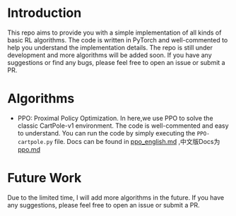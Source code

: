 # Introduction

This repo aims to provide you with a simple implementation of all kinds of basic RL algorithms. The code is written in PyTorch and well-commented to help you understand the implementation details. The repo is still under development and more algorithms will be added soon. If you have any suggestions or find any bugs, please feel free to open an issue or submit a PR.

# Algorithms

- PPO: Proximal Policy Optimization.
  In here,we use PPO to solve the classic CartPole-v1 environment. The code is well-commented and easy to understand. You can run the code by simply executing the `PPO-cartpole.py` file.
  Docs can be found in [ppo_english.md](docs/ppo_english.md) ,中文版Docs为[ppo.md](docs/ppo.md)

# Future Work

Due to the limited time, I will add more algorithms in the future. If you have any suggestions, please feel free to open an issue or submit a PR.
